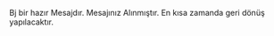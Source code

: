 Bj bir hazır Mesajdır.
Mesajınız Alınmıştır. 
En kısa zamanda geri dönüş yapılacaktır.

<!---
Habipkurtr/Habipkurtr is a ✨ special ✨ repository because its `README.md` (this file) appears on your GitHub profile.
You can click the Preview link to take a look at your changes.
--->
